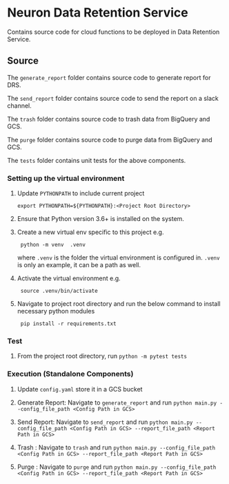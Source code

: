 # Neuron Data Retention Service

Contains source code for cloud functions to be deployed in Data Retention Service.

## Source

The `generate_report` folder contains source code to generate report for DRS.

The `send_report` folder contains source code to send the report on a slack channel.

The `trash` folder contains source code to trash data from BigQuery and GCS.

The `purge` folder contains source code to purge data from BigQuery and GCS.

The `tests` folder contains unit tests for the above components.


### Setting up the virtual environment

1. Update `PYTHONPATH` to include current project

       export PYTHONPATH=${PYTHONPATH}:<Project Root Directory>

2. Ensure that Python version 3.6+ is installed on the system.

3. Create a new virtual env specific to this project e.g.

        python -m venv  .venv

   where `.venv` is the folder the virtual environment is configured in.  `.venv` is only an example, it can be a path as well.

4. Activate the virtual environment e.g.

        source .venv/bin/activate

5. Navigate to project root directory and run the below command to install necessary python modules

        pip install -r requirements.txt

### Test
1) From the project root directory, run `python -m pytest tests`


### Execution (Standalone Components)
1) Update `config.yaml` store it in a GCS bucket

2) Generate Report: Navigate to `generate_report` and run `python main.py --config_file_path <Config Path in GCS>`

3) Send Report: Navigate to `send_report` and run `python main.py --config_file_path <Config Path in GCS> --report_file_path <Report Path in GCS>`

4) Trash : Navigate to `trash` and run `python main.py --config_file_path <Config Path in GCS> --report_file_path <Report Path in GCS>`

5) Purge : Navigate to `purge` and run `python main.py --config_file_path <Config Path in GCS> --report_file_path <Report Path in GCS>`

